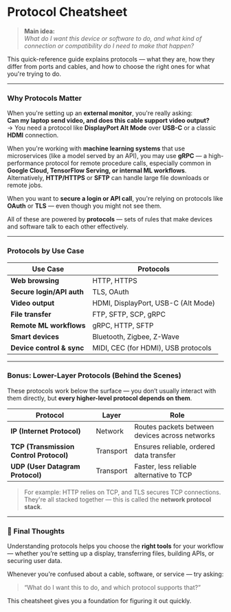 # Protocol Cheatsheet

> **Main idea:**  
> *What do I want this device or software to do, and what kind of connection or compatibility do I need to make that happen?*

This quick-reference guide explains protocols — what they are, how they differ from ports and cables, and how to choose the right ones for what you're trying to do.

---

### Why Protocols Matter

When you're setting up an **external monitor**, you're really asking:  
**Can my laptop send video, and does this cable support video output?**  
→ You need a protocol like **DisplayPort Alt Mode** over **USB-C** or a classic **HDMI** connection.

When you're working with **machine learning systems** that use microservices (like a model served by an API), you may use **gRPC** — a high-performance protocol for remote procedure calls, especially common in **Google Cloud, TensorFlow Serving, or internal ML workflows**. Alternatively, **HTTP/HTTPS** or **SFTP** can handle large file downloads or remote jobs.

When you want to **secure a login or API call**, you're relying on protocols like **OAuth** or **TLS** — even though you might not see them.

All of these are powered by **protocols** — sets of rules that make devices and software talk to each other effectively.

---

### Protocols by Use Case

| Use Case | Protocols |
|----------|-----------|
| **Web browsing** | HTTP, HTTPS |
| **Secure login/API auth** | TLS, OAuth |
| **Video output** | HDMI, DisplayPort, USB-C (Alt Mode) |
| **File transfer** | FTP, SFTP, SCP, gRPC |
| **Remote ML workflows** | gRPC, HTTP, SFTP |
| **Smart devices** | Bluetooth, Zigbee, Z-Wave |
| **Device control & sync** | MIDI, CEC (for HDMI), USB protocols |

---

### Bonus: Lower-Layer Protocols (Behind the Scenes)

These protocols work below the surface — you don’t usually interact with them directly, but **every higher-level protocol depends on them**.

| Protocol | Layer | Role |
|----------|-------|------|
| **IP (Internet Protocol)** | Network | Routes packets between devices across networks |
| **TCP (Transmission Control Protocol)** | Transport | Ensures reliable, ordered data transfer |
| **UDP (User Datagram Protocol)** | Transport | Faster, less reliable alternative to TCP |

> For example: HTTP relies on TCP, and TLS secures TCP connections.  
> They're all stacked together — this is called the **network protocol stack**.

---

### 🧭 Final Thoughts

Understanding protocols helps you choose the **right tools** for your workflow — whether you’re setting up a display, transferring files, building APIs, or securing user data.

Whenever you're confused about a cable, software, or service — try asking:
> “What do I want this to do, and which protocol supports that?”

This cheatsheet gives you a foundation for figuring it out quickly.
